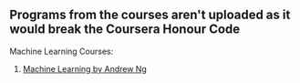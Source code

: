 ## Programs from the courses aren't uploaded as it would break the Coursera Honour Code

Machine Learning Courses:

1. [Machine Learning by Andrew Ng](https://www.coursera.org/learn/machine-learning?)
